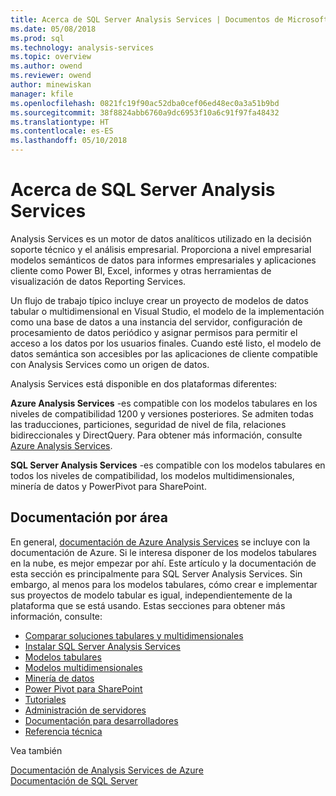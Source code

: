 ```yaml
---
title: Acerca de SQL Server Analysis Services | Documentos de Microsoft
ms.date: 05/08/2018
ms.prod: sql
ms.technology: analysis-services
ms.topic: overview
ms.author: owend
ms.reviewer: owend
author: minewiskan
manager: kfile
ms.openlocfilehash: 0821fc19f90ac52dba0cef06ed48ec0a3a51b9bd
ms.sourcegitcommit: 38f8824abb6760a9dc6953f10a6c91f97fa48432
ms.translationtype: HT
ms.contentlocale: es-ES
ms.lasthandoff: 05/10/2018
---
```

# <a name="about-sql-server-analysis-services"></a>Acerca de SQL Server Analysis Services

Analysis Services es un motor de datos analíticos utilizado en la decisión soporte técnico y el análisis empresarial. Proporciona a nivel empresarial modelos semánticos de datos para informes empresariales y aplicaciones cliente como Power BI, Excel, informes y otras herramientas de visualización de datos Reporting Services.  

Un flujo de trabajo típico incluye crear un proyecto de modelos de datos tabular o multidimensional en Visual Studio, el modelo de la implementación como una base de datos a una instancia del servidor, configuración de procesamiento de datos periódico y asignar permisos para permitir el acceso a los datos por los usuarios finales. Cuando esté listo, el modelo de datos semántica son accesibles por las aplicaciones de cliente compatible con Analysis Services como un origen de datos.  

Analysis Services está disponible en dos plataformas diferentes: 

**Azure Analysis Services** -es compatible con los modelos tabulares en los niveles de compatibilidad 1200 y versiones posteriores. Se admiten todas las traducciones, particiones, seguridad de nivel de fila, relaciones bidireccionales y DirectQuery. Para obtener más información, consulte [Azure Analysis Services](https://docs.microsoft.com/azure/analysis-services/).

**SQL Server Analysis Services** -es compatible con los modelos tabulares en todos los niveles de compatibilidad, los modelos multidimensionales, minería de datos y PowerPivot para SharePoint.
 
 ## <a name="documentation-by-area"></a>Documentación por área  
En general, [documentación de Azure Analysis Services](https://docs.microsoft.com/azure/analysis-services/) se incluye con la documentación de Azure. Si le interesa disponer de los modelos tabulares en la nube, es mejor empezar por ahí. Este artículo y la documentación de esta sección es principalmente para SQL Server Analysis Services. Sin embargo, al menos para los modelos tabulares, cómo crear e implementar sus proyectos de modelo tabular es igual, independientemente de la plataforma que se está usando. Estas secciones para obtener más información, consulte:

   
*  [Comparar soluciones tabulares y multidimensionales](../analysis-services/comparing-tabular-and-multidimensional-solutions-ssas.md)   
*  [Instalar SQL Server Analysis Services](../analysis-services/instances/install-windows/install-analysis-services.md)
*  [Modelos tabulares](../analysis-services/tabular-models/tabular-models-ssas.md)  
*  [Modelos multidimensionales](../analysis-services/multidimensional-models/multidimensional-models-ssas.md)  
*  [Minería de datos](../analysis-services/data-mining/data-mining-ssas.md)  
*  [Power Pivot para SharePoint](../analysis-services/power-pivot-sharepoint/power-pivot-for-sharepoint-ssas.md)  
*  [Tutoriales](../analysis-services/analysis-services-tutorials-ssas.md)   
*  [Administración de servidores](../analysis-services/instances/analysis-services-instance-management.md)    
*  [Documentación para desarrolladores](https://msdn.microsoft.com/library/bb500153(SQL.130).aspx)  
*  [Referencia técnica](../analysis-services/powershell/technical-reference-ssas.md)

Vea también

[Documentación de Analysis Services de Azure](https://docs.microsoft.com/azure/analysis-services/)   
[Documentación de SQL Server](../sql-server/sql-server-technical-documentation.md)
